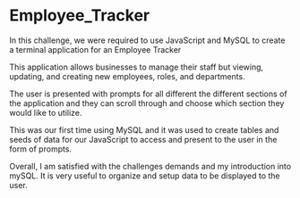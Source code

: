 # Employee_Tracker

In this challenge, we were required to use JavaScript and MySQL to create a terminal application for an Employee Tracker

This application allows businesses to manage their staff but viewing, updating, and creating new employees, roles, and departments.

The user is presented with prompts for all different the different sections of the application and they can scroll through and choose which section they would like to utilize. 

This was our first time using MySQL and it was used to create tables and seeds of data for our JavaScript to access and present to the user in the form of prompts. 

Overall, I am satisfied with the challenges demands and my introduction into mySQL. It is very useful to organize and setup data to be displayed to the user.
